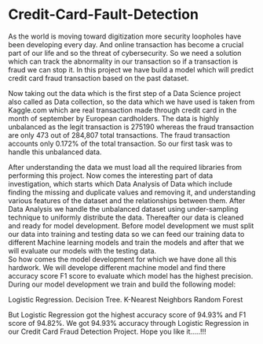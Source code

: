 # Credit-Card-Fault-Detection
As the world is moving toward digitization more security loopholes have been developing every day. And online transaction has become a crucial part of our life and so the threat of cybersecurity. So we need a solution which can track the abnormality in our transaction so if a transaction is fraud we can stop it. In this project we have build a model which will predict credit card fraud transaction based on the past dataset. 

Now taking out the data which is the first step of a Data Science project also called as Data collection, so the data which we have used is taken from Kaggle.com which are real transaction made through credit card in the month of september by European cardholders. The data is highly unbalanced as the legit transaction is 275190 whereas the fraud transaction are only 473 out of 284,807 total transactions. The fraud transaction accounts only 0.172% of the total transaction. So our first task was to handle this unbalanced data.

After understanding the data we must load all the required libraries from performing this project. Now comes the interesting part of data investigation, which starts which Data Analysis of Data which include finding the missing and duplicate values and removing it, and understanding various features of the dataset and the relationships between them.  After Data Analysis we handle the unbalanced dataset using under-sampling technique to uniformly distribute the data. Thereafter our data is cleaned and ready for model development.  Before model development we must split our data into training and testing data so we can feed our training data to different Machine learning models and train the models and after that we will evaluate our models with the testing data.  
So how comes the model development for which we have done all this hardwork. We will develope different machine model and find there accuracy score F1 score to evaluate which model has the highest precision.  During our model development we train and build the following model: 

Logistic Regression.
Decision Tree. 
K-Nearest Neighbors 
Random Forest 

But Logistic Regression got the highest accuracy score of 94.93% and F1 score of 94.82%.   We got 94.93% accuracy through Logistic Regression in our Credit Card Fraud Detection Project.  Hope you like it.....!!!
